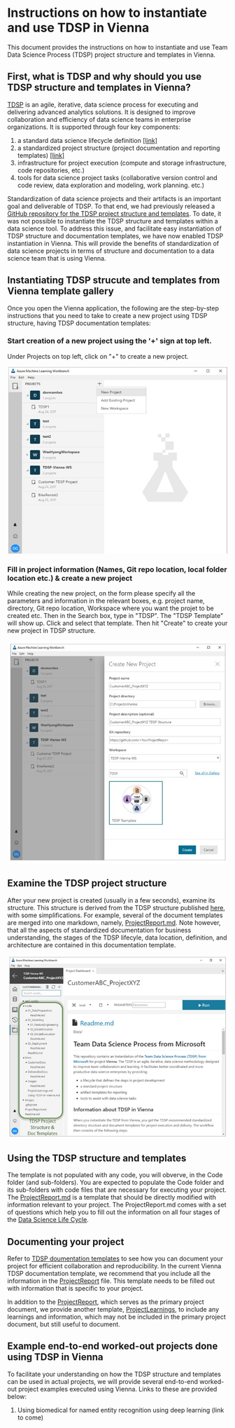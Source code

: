 # Instructions on how to instantiate and use TDSP in Vienna

This document provides the instructions on how to instantiate and use Team Data Science Process (TDSP) project structure and templates in Vienna. 

## First, what is TDSP and why should you use TDSP structure and templates in Vienna?
[TDSP](https://github.com/Azure/Microsoft-TDSP) is an agile, iterative, data science process for executing and delivering advanced analytics solutions. It is designed to improve collaboration and efficiency of data science teams in enterprise organizations. It is supported through four key components:
1. a standard data science lifecycle definition [[link]](https://github.com/Azure/Microsoft-TDSP/blob/master/Docs/lifecycle-detail.md)
2. a standardized project structure (project documentation and reporting templates) [[link]](https://github.com/Azure/Azure-TDSP-ProjectTemplate)
3. infrastructure for project execution (compute and storage infrastructure, code repositories, etc.)
4. tools for data science project tasks (collaborative version control and code review, data exploration and modeling, work planning. etc.)

Standardization of data science projects and their artifacts is an important goal and deliverable of TDSP. To that end, we had previously released a [GitHub repository for the TDSP project structure and templates](https://github.com/Azure/Azure-TDSP-ProjectTemplate). To date, it was not possible to instantiate the TDSP structure and templates within a data science tool. To address this issue, and facilitate easy instantiation of TDSP structure and documentation templates, we have now enabled TDSP instantiation in Vienna. This will provide the benefits of standardization of data science projects in terms of structure and documentation to a data science team that is using Vienna.


## Instantiating TDSP strucute and templates from Vienna template gallery
Once you open the Vienna application, the following are the step-by-step instructions that you need to take to create a new project using TDSP structure, having TDSP documentation templates:

### Start creation of a new project using the '+' sign at top left.
Under Projects on top left, click on "+" to create a new project.

![Start creation of new project](./Images/Instantiation_Step1.JPG) 


### Fill in project information (Names, Git repo location, local folder location etc.) & create a new project
While creating the new project, on the form please specify all the parameters and information in the relevant boxes, e.g. project name, directory, Git repo location, Workspace where you want the projet to be created etc. Then in the Search box, type in "TDSP". The "TDSP Template" will show up. Click and select that template. Then hit "Create" to create your new project in TDSP structure.

![Fill in project information](./Images/Instantiation_Step2.JPG) 

## Examine the TDSP project structure
After your new project is created (usually in a few seconds), examine its structure. This structure is derived from the TDSP structure published [here](https://github.com/Azure/Azure-TDSP-ProjectTemplate), with some simplifications. For example, several of the document templates are merged into one markdown, namely, [ProjectReport.md](../ProjectReport.md). Note however, that all the aspects of standardized documentation for business understanding, the stages of the TDSP lifecyle, data location, definition, and architecture are contained in this documentation template.

![Fill in project information](./Images/Instantiation_Step3.JPG) 


## Using the TDSP structure and templates

The template is not populated with any code, you will obverve, in the Code folder (and sub-folders). You are expected to populate the Code folder and its sub-folders with code files that are necessary for executing your project. The [ProjectReport.md](../ProjectReport.md) is a template that should be directly modified with information relevant to your project. The ProjectReport.md comes with a set of questions which help you to fill out the information on all four stages of the [Data Science Life Cycle](https://github.com/Azure/Microsoft-TDSP/blob/master/Docs/lifecycle-detail.md).

## Documenting your project
Refer to [TDSP doumentation templates](https://github.com/Azure/Azure-TDSP-ProjectTemplate) to see how you can document your project for efficient collaboration and reproducibility. In the current Vienna TDSP documentation template, we recommend that you include all the information in the [ProjectReport](../ProjectReport.md) file. This template needs to be filled out with information that is specific to your project. 

In addition to the [ProjectReport](../ProjectReport.md), which serves as the primary project document, we provide another template, [ProjectLearnings](./ProjectLearnings.md), to include any learnings and information, which may not be included in the primary project document, but still useful to document. 


## Example end-to-end worked-out projects done using TDSP in Vienna

To facilitate your understanding on how the TDSP structure and templates can be used in actual projects, we will provide several end-to-end worked-out project examples executed using Vienna. Links to these are provided below:
1. Using biomedical for named entity recognition using deep learning (link to come)
